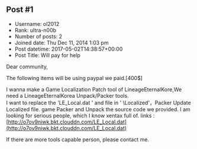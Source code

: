 ## Post #1
- Username: ol2012
- Rank: ultra-n00b
- Number of posts: 2
- Joined date: Thu Dec 11, 2014 1:03 pm
- Post datetime: 2017-05-02T14:38:57+00:00
- Post Title: Will pay for help

Dear community,

The following items will be using paypal we paid.[400$]

I wanna make a Game Localization Patch tool of LineageEternalKore,We need a LineageEternalKorea  Unpack/Packer  tools.  
I want to replace the 'LE_Local.dat ' and file in ' \Localized'，Packer Update Localized file. game Packer and Unpack the source code we provided.
I am looking for serious people, which I know xentax full of.
links : [http://o7ov9niwk.bkt.clouddn.com/LE_Local.dat](http://o7ov9niwk.bkt.clouddn.com/LE_Local.dat)

If there are more tools capable person, please contact me.
